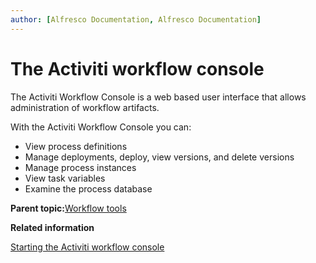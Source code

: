 ```yaml
---
author: [Alfresco Documentation, Alfresco Documentation]
---
```


# The Activiti workflow console

The Activiti Workflow Console is a web based user interface that allows administration of workflow artifacts.

With the Activiti Workflow Console you can:

-   View process definitions
-   Manage deployments, deploy, view versions, and delete versions
-   Manage process instances
-   View task variables
-   Examine the process database

**Parent topic:**[Workflow tools](../concepts/wf-tools.md)

**Related information**  


[Starting the Activiti workflow console](../tasks/adminconsole-workflow-activiti-console.md)

